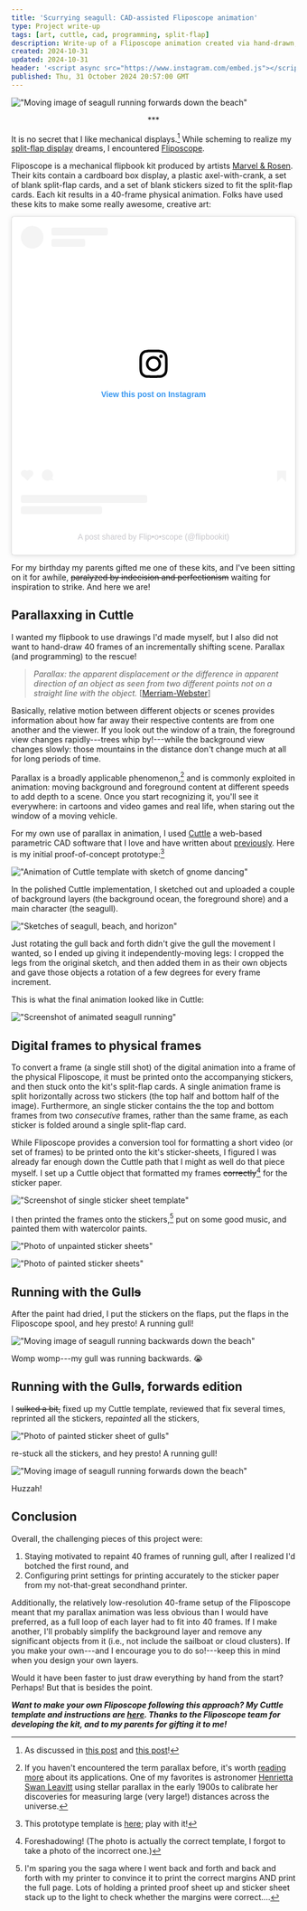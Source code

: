 ```yaml
---
title: 'Scurrying seagull: CAD-assisted Fliposcope animation'
type: Project write-up
tags: [art, cuttle, cad, programming, split-flap]
description: Write-up of a Fliposcope animation created via hand-drawn, watercolored images and animation in Cuttle.
created: 2024-10-31
updated: 2024-10-31
header: '<script async src="https://www.instagram.com/embed.js"></script>'
published: Thu, 31 October 2024 20:57:00 GMT
---
```


!["Moving image of seagull running forwards down the beach"](./assets/forward-gull.gif)

<p style="text-align: center">***</p>

It is no secret that I like mechanical displays.[^blogslink] While scheming to realize my [split-flap display](https://en.wikipedia.org/wiki/Split-flap_display) dreams, I encountered [Fliposcope](https://www.fliposcope.com/about). 

Fliposcope is a mechanical flipbook kit produced by artists [Marvel & Rosen](https://www.mechanicalflipbook.com/#about-mechanical). Their kits contain a cardboard box display, a plastic axel-with-crank, a set of blank split-flap cards, and a set of blank stickers sized to fit the split-flap cards. Each kit results in a 40-frame physical animation. Folks have used these kits to make some really awesome, creative art:

<div class="centered-children">
<blockquote class="instagram-media" data-instgrm-permalink="https://www.instagram.com/p/CSsFHetlGv_/?utm_source=ig_embed&amp;utm_campaign=loading" data-instgrm-version="14" style=" background:#FFF; border:0; border-radius:3px; box-shadow:0 0 1px 0 rgba(0,0,0,0.5),0 1px 10px 0 rgba(0,0,0,0.15); margin: 1px; max-width:540px; min-width:326px; padding:0; width:99.375%; width:-webkit-calc(100% - 2px); width:calc(100% - 2px);"><div style="padding:16px;"> <a href="https://www.instagram.com/p/CSsFHetlGv_/?utm_source=ig_embed&amp;utm_campaign=loading" style=" background:#FFFFFF; line-height:0; padding:0 0; text-align:center; text-decoration:none; width:100%;" target="_blank"> <div style=" display: flex; flex-direction: row; align-items: center;"> <div style="background-color: #F4F4F4; border-radius: 50%; flex-grow: 0; height: 40px; margin-right: 14px; width: 40px;"></div> <div style="display: flex; flex-direction: column; flex-grow: 1; justify-content: center;"> <div style=" background-color: #F4F4F4; border-radius: 4px; flex-grow: 0; height: 14px; margin-bottom: 6px; width: 100px;"></div> <div style=" background-color: #F4F4F4; border-radius: 4px; flex-grow: 0; height: 14px; width: 60px;"></div></div></div><div style="padding: 19% 0;"></div> <div style="display:block; height:50px; margin:0 auto 12px; width:50px;"><svg width="50px" height="50px" viewBox="0 0 60 60" version="1.1" xmlns="https://www.w3.org/2000/svg" xmlns:xlink="https://www.w3.org/1999/xlink"><g stroke="none" stroke-width="1" fill="none" fill-rule="evenodd"><g transform="translate(-511.000000, -20.000000)" fill="#000000"><g><path d="M556.869,30.41 C554.814,30.41 553.148,32.076 553.148,34.131 C553.148,36.186 554.814,37.852 556.869,37.852 C558.924,37.852 560.59,36.186 560.59,34.131 C560.59,32.076 558.924,30.41 556.869,30.41 M541,60.657 C535.114,60.657 530.342,55.887 530.342,50 C530.342,44.114 535.114,39.342 541,39.342 C546.887,39.342 551.658,44.114 551.658,50 C551.658,55.887 546.887,60.657 541,60.657 M541,33.886 C532.1,33.886 524.886,41.1 524.886,50 C524.886,58.899 532.1,66.113 541,66.113 C549.9,66.113 557.115,58.899 557.115,50 C557.115,41.1 549.9,33.886 541,33.886 M565.378,62.101 C565.244,65.022 564.756,66.606 564.346,67.663 C563.803,69.06 563.154,70.057 562.106,71.106 C561.058,72.155 560.06,72.803 558.662,73.347 C557.607,73.757 556.021,74.244 553.102,74.378 C549.944,74.521 548.997,74.552 541,74.552 C533.003,74.552 532.056,74.521 528.898,74.378 C525.979,74.244 524.393,73.757 523.338,73.347 C521.94,72.803 520.942,72.155 519.894,71.106 C518.846,70.057 518.197,69.06 517.654,67.663 C517.244,66.606 516.755,65.022 516.623,62.101 C516.479,58.943 516.448,57.996 516.448,50 C516.448,42.003 516.479,41.056 516.623,37.899 C516.755,34.978 517.244,33.391 517.654,32.338 C518.197,30.938 518.846,29.942 519.894,28.894 C520.942,27.846 521.94,27.196 523.338,26.654 C524.393,26.244 525.979,25.756 528.898,25.623 C532.057,25.479 533.004,25.448 541,25.448 C548.997,25.448 549.943,25.479 553.102,25.623 C556.021,25.756 557.607,26.244 558.662,26.654 C560.06,27.196 561.058,27.846 562.106,28.894 C563.154,29.942 563.803,30.938 564.346,32.338 C564.756,33.391 565.244,34.978 565.378,37.899 C565.522,41.056 565.552,42.003 565.552,50 C565.552,57.996 565.522,58.943 565.378,62.101 M570.82,37.631 C570.674,34.438 570.167,32.258 569.425,30.349 C568.659,28.377 567.633,26.702 565.965,25.035 C564.297,23.368 562.623,22.342 560.652,21.575 C558.743,20.834 556.562,20.326 553.369,20.18 C550.169,20.033 549.148,20 541,20 C532.853,20 531.831,20.033 528.631,20.18 C525.438,20.326 523.257,20.834 521.349,21.575 C519.376,22.342 517.703,23.368 516.035,25.035 C514.368,26.702 513.342,28.377 512.574,30.349 C511.834,32.258 511.326,34.438 511.181,37.631 C511.035,40.831 511,41.851 511,50 C511,58.147 511.035,59.17 511.181,62.369 C511.326,65.562 511.834,67.743 512.574,69.651 C513.342,71.625 514.368,73.296 516.035,74.965 C517.703,76.634 519.376,77.658 521.349,78.425 C523.257,79.167 525.438,79.673 528.631,79.82 C531.831,79.965 532.853,80.001 541,80.001 C549.148,80.001 550.169,79.965 553.369,79.82 C556.562,79.673 558.743,79.167 560.652,78.425 C562.623,77.658 564.297,76.634 565.965,74.965 C567.633,73.296 568.659,71.625 569.425,69.651 C570.167,67.743 570.674,65.562 570.82,62.369 C570.966,59.17 571,58.147 571,50 C571,41.851 570.966,40.831 570.82,37.631"></path></g></g></g></svg></div><div style="padding-top: 8px;"> <div style=" color:#3897f0; font-family:Arial,sans-serif; font-size:14px; font-style:normal; font-weight:550; line-height:18px;">View this post on Instagram</div></div><div style="padding: 12.5% 0;"></div> <div style="display: flex; flex-direction: row; margin-bottom: 14px; align-items: center;"><div> <div style="background-color: #F4F4F4; border-radius: 50%; height: 12.5px; width: 12.5px; transform: translateX(0px) translateY(7px);"></div> <div style="background-color: #F4F4F4; height: 12.5px; transform: rotate(-45deg) translateX(3px) translateY(1px); width: 12.5px; flex-grow: 0; margin-right: 14px; margin-left: 2px;"></div> <div style="background-color: #F4F4F4; border-radius: 50%; height: 12.5px; width: 12.5px; transform: translateX(9px) translateY(-18px);"></div></div><div style="margin-left: 8px;"> <div style=" background-color: #F4F4F4; border-radius: 50%; flex-grow: 0; height: 20px; width: 20px;"></div> <div style=" width: 0; height: 0; border-top: 2px solid transparent; border-left: 6px solid #f4f4f4; border-bottom: 2px solid transparent; transform: translateX(16px) translateY(-4px) rotate(30deg)"></div></div><div style="margin-left: auto;"> <div style=" width: 0px; border-top: 8px solid #F4F4F4; border-right: 8px solid transparent; transform: translateY(16px);"></div> <div style=" background-color: #F4F4F4; flex-grow: 0; height: 12px; width: 16px; transform: translateY(-4px);"></div> <div style=" width: 0; height: 0; border-top: 8px solid #F4F4F4; border-left: 8px solid transparent; transform: translateY(-4px) translateX(8px);"></div></div></div> <div style="display: flex; flex-direction: column; flex-grow: 1; justify-content: center; margin-bottom: 24px;"> <div style=" background-color: #F4F4F4; border-radius: 4px; flex-grow: 0; height: 14px; margin-bottom: 6px; width: 224px;"></div> <div style=" background-color: #F4F4F4; border-radius: 4px; flex-grow: 0; height: 14px; width: 144px;"></div></div></a><p style=" color:#c9c8cd; font-family:Arial,sans-serif; font-size:14px; line-height:17px; margin-bottom:0; margin-top:8px; overflow:hidden; padding:8px 0 7px; text-align:center; text-overflow:ellipsis; white-space:nowrap;"><a href="https://www.instagram.com/p/CSsFHetlGv_/?utm_source=ig_embed&amp;utm_campaign=loading" style=" color:#c9c8cd; font-family:Arial,sans-serif; font-size:14px; font-style:normal; font-weight:normal; line-height:17px; text-decoration:none;" target="_blank">A post shared by Flip•o•scope (@flipbookit)</a></p></div></blockquote>
</div>

[^blogslink]: As discussed in [this post](../clapping-music-for-flip-disc-displays/) and [this post](../clapping-music-2/)! 

For my birthday my parents gifted me one of these kits, and I've been sitting on it for awhile, ~~paralyzed by indecision and perfectionism~~ waiting for inspiration to strike. And here we are!


## Parallaxxing in Cuttle

I wanted my flipbook to use drawings I'd made myself, but I also did not want to hand-draw 40 frames of an incrementally shifting scene. Parallax (and programming) to the rescue! 

> *Parallax: the apparent displacement or the difference in apparent direction of an object as seen from two different points not on a straight line with the object.*   [[Merriam-Webster](https://www.merriam-webster.com/dictionary/parallax)]

Basically, relative motion between different objects or scenes provides information about how far away their respective contents are from one another and the viewer. If you look out the window of a train, the foreground view changes rapidly---trees whip by!---while the background view changes slowly: those mountains in the distance don't change much at all for long periods of time. 

Parallax is a broadly applicable phenomenon,[^broad] and is commonly exploited in animation: moving background and foreground content at different speeds to add depth to a scene. Once you start recognizing it, you'll see it everywhere: in cartoons and video games and real life, when staring out the window of a moving vehicle. 

[^broad]: If you haven't encountered the term parallax before, it's worth [reading more](https://en.wikipedia.org/wiki/Parallax) about its applications. One of my favorites is astronomer [Henrietta Swan Leavitt](https://en.wikipedia.org/wiki/Henrietta_Swan_Leavitt) using stellar parallax in the early 1900s to calibrate her discoveries for measuring large (very large!) distances across the universe.

For my own use of parallax in animation, I used [Cuttle](https://cuttle.xyz/) a web-based parametric CAD software that I love and have written about [previously](../cuttle-obsession/). Here is my initial proof-of-concept prototype:[^template1]

!["Animation of Cuttle template with sketch of gnome dancing"](../cuttle-obsession/assets/parallax.gif)

[^template1]: This prototype template is [here](https://cuttle.xyz/@hannahilea/Prototype-Parallax-animation-M6sxlTXsZYTz); play with it!

In the polished Cuttle implementation, I sketched out and uploaded a couple of background layers (the background ocean, the foreground shore) and a main character (the seagull). 

!["Sketches of seagull, beach, and horizon"](./assets/raw-drawings.png)

Just rotating the gull back and forth didn't give the gull the movement I wanted, so I ended up giving it independently-moving legs: I cropped the legs from the original sketch, and then added them in as their own objects and gave those objects a rotation of a few degrees for every frame increment.

This is what the final animation looked like in Cuttle:

!["Screenshot of animated seagull running"](./assets/gull-cuttle.gif)

## Digital frames to physical frames 

To convert a frame (a single still shot) of the digital animation into a frame of the physical Fliposcope, it must be printed onto the accompanying stickers, and then stuck onto the kit's split-flap cards.
A single animation frame is split horizontally across two stickers (the top half and bottom half of the image). Furthermore, an single sticker contains the the top and bottom frames from two *consecutive* frames, rather than the same frame, as each sticker is folded around a single split-flap card. 

While Fliposcope provides a conversion tool for formatting a short video (or set of frames) to be printed onto the kit's sticker-sheets, I figured I was already far enough down the Cuttle path that I might as well do that piece myself. I set up a Cuttle object that formatted my frames ~~correctly~~[^foreshadowing] for the sticker paper.

[^foreshadowing]: Foreshadowing! (The photo is actually the correct template, I forgot to take a photo of the incorrect one.)

!["Screenshot of single sticker sheet template"](./assets/sticker-template.png)

I then printed the frames onto the stickers,[^trivializing] put on some good music, and painted them with watercolor paints.

!["Photo of unpainted sticker sheets"](./assets/paint-1b.jpg)

!["Photo of painted sticker sheets"](./assets/paint-1a.jpg)


[^trivializing]: I'm sparing you the saga where I went back and forth and back and forth with my printer to convince it to print the correct margins AND print the full page. Lots of holding a printed proof sheet up and sticker sheet stack up to the light to check whether the margins were correct.... 

## Running with the Gull~~s~~

After the paint had dried, I put the stickers on the flaps, put the flaps in the Fliposcope spool, and hey presto! A running gull!

!["Moving image of seagull running backwards down the beach"](./assets/back-gull.gif)

Womp womp---my gull was running  backwards. 😭

## Running with the Gull~~s~~, forwards edition

I ~~sulked a bit,~~ fixed up my Cuttle template, reviewed that fix several times, reprinted all the stickers, re*painted* all the stickers, 

!["Photo of painted sticker sheet of gulls"](./assets/paint-2.jpg)

re-stuck all the stickers, and hey presto! A running gull!

!["Moving image of seagull running forwards down the beach"](./assets/forward-gull.gif)

Huzzah!

## Conclusion

Overall, the challenging pieces of this project were:

1. Staying motivated to repaint 40 frames of running gull, after I realized I'd botched the first round, and
2. Configuring print settings for printing accurately to the sticker paper from my not-that-great secondhand printer.

Additionally, the relatively low-resolution 40-frame setup of the Fliposcope meant that my parallax animation was less obvious than I would have preferred, as a full loop of each layer had to fit into 40 frames. If I make another, I'll probably simplify the background layer and remove any significant objects from it (i.e., not include the sailboat or cloud clusters). If you make your own---and I encourage you to do so!---keep this in mind when you design your own layers. 

Would it have been faster to just draw everything by hand from the start? Perhaps! But that is besides the point.

***Want to make your own Fliposcope following this approach? My Cuttle template and instructions are [here](https://cuttle.xyz/@hannahilea/Fliposcope-parallax-animation-gk5ac9Em7rwa). Thanks to the Fliposcope team for developing the kit, and  to my parents for gifting it to me!***
